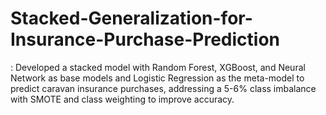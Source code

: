 # Stacked-Generalization-for-Insurance-Purchase-Prediction
: Developed a stacked model with Random Forest, XGBoost, and Neural Network as base models and Logistic Regression as the meta-model to predict caravan insurance purchases, addressing a 5-6% class imbalance with SMOTE and class weighting to improve accuracy.
